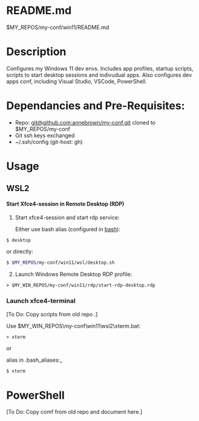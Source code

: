 # README.md

$MY_REPOS/my-conf/win11/README.md       

# Description

Configures my Windows 11 dev envs.    Includes app profiles, startup scripts, scripts to start desktop sessions and indivudual apps.  Also configures dev apps conf, including Visual Studio, VSCode, PowerShell.  

# Dependancies and Pre-Requisites:

- Repo: [git@github.com:annebrown/my-conf.git]( https://github.com/annebrown/bash-conf.git )   cloned to $MY_REPOS/my-conf       
- Git ssh keys exchanged
- ~/.ssh/config (git-host: gh)

# Usage

## WSL2

#### Start Xfce4-session in Remote Desktop (RDP)

1. Start xfce4-session and start rdp service:
   
   Either use bash alias (configured in [bash](../bash/README.md)):

```bash
$ desktop
```

or directly:

```bash
$ $MY_REPOS/my-conf/win11/wsl/desktop.sh   
```

2. Launch Windows Remote Desktop RDP profile:

```bat
> $MY_WIN_REPOS/my-conf/win11/rdp/start-rdp-desktop.rdp
```

### Launch xfce4-terminal

[To Do: Copy scripts from old repo .]

Use $MY_WIN_REPOS\my-conf\win11\wsl2\xterm.bat:

```batch
> xterm
```

or

alias in .bash_aliases:_

```bash
$ xterm
```

# PowerShell

[To Do: Copy comf from old repo and document here.]